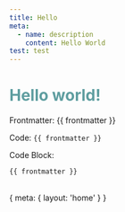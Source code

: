 ```yaml
---
title: Hello
meta:
  - name: description
    content: Hello World
test: test
---
```

# Hello world!

Frontmatter: {{ frontmatter }}

Code: `{{ frontmatter }}`

Code Block:
```
{{ frontmatter }}
```

<style>
h1 {
  color: cadetblue;
}
</style>

<br>
<!-- <Counter2 /> -->


<route>
{
  meta: {
    layout: 'home'
  }
}
</route>
